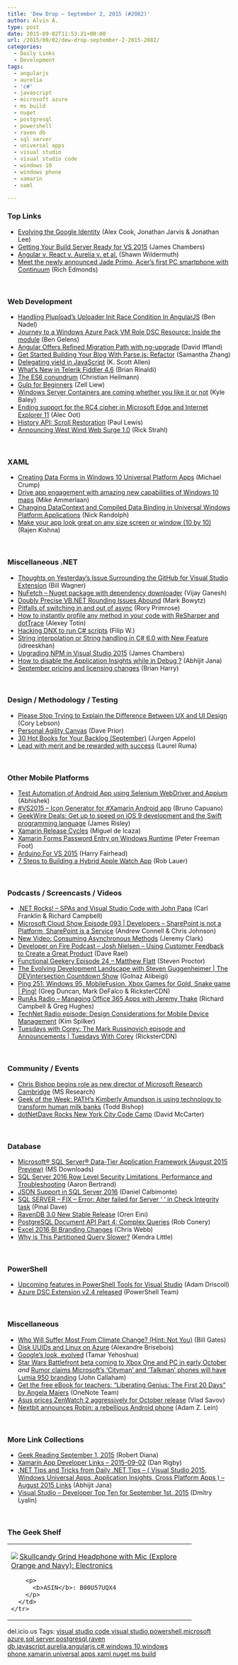 ```yaml
---
title: 'Dew Drop – September 2, 2015 (#2082)'
author: Alvin A.
type: post
date: 2015-09-02T11:53:21+00:00
url: /2015/09/02/dew-drop-september-2-2015-2082/
categories:
  - Daily Links
  - Development
tags:
  - angularjs
  - aurelia
  - 'c#'
  - javascript
  - microsoft azure
  - ms build
  - nuget
  - postgresql
  - powershell
  - raven db
  - sql server
  - universal apps
  - visual studio
  - visual studio code
  - windows 10
  - windows phone
  - xamarin
  - xaml

---
```

### <a name="top"></a>Top Links

  * <a href="https://design.google.com/articles/evolving-the-google-identity/" target="_blank">Evolving the Google Identity</a> (Alex Cook, Jonathan Jarvis & Jonathan Lee)
  * <a href="http://feedproxy.google.com/~r/CanDevs/~3/cccjlul8EXQ/getting-your-build-server-ready-for-vs-2015.aspx" target="_blank">Getting Your Build Server Ready for VS 2015</a> (James Chambers)
  * <a href="http://wildermuth.com/2015/09/01/Angular_v_React_v_Aurelia_v_et_al" target="_blank">Angular v. React v. Aurelia v. et al.</a> (Shawn Wildermuth)
  * <a href="http://feedproxy.google.com/~r/wmexperts/~3/85UCCHCu4KI/story01.htm" target="_blank">Meet the newly announced Jade Primo, Acer&#8217;s first PC smartphone with Continuum</a> (Rich Edmonds)

&nbsp;

### <a name="web"></a>Web Development

  * <a href="http://www.bennadel.com/blog/2899-handling-plupload-s-uploader-init-race-condition-in-angularjs.htm" target="_blank">Handling Plupload&#8217;s Uploader Init Race Condition In AngularJS</a> (Ben Nadel)
  * <a href="http://www.powershellmagazine.com/2015/09/01/journey-to-a-windows-azure-pack-vm-role-dsc-resource-inside-the-module/" target="_blank">Journey to a Windows Azure Pack VM Role DSC Resource: Inside the module</a> (Ben Gelens)
  * <a href="http://www.infoq.com/news/2015/09/angular-migration-ng-upgrade?utm_campaign=infoq_content&utm_source=infoq&utm_medium=feed&utm_term=global" target="_blank">Angular Offers Refined Migration Path with ng-upgrade</a> (David Iffland)
  * <a href="http://code.tutsplus.com/tutorials/get-started-building-your-blog-with-parsejs-refactor--cms-24208" target="_blank">Get Started Building Your Blog With Parse.js: Refactor</a> (Samantha Zhang)
  * <a href="http://odetocode.com/blogs/scott/archive/2015/09/01/delegating-yield-in-javascript.aspx" target="_blank">Delegating yield in JavaScript</a> (K. Scott Allen)
  * <a href="http://www.telerik.com/blogs/what's-new-in-telerik-fiddler-4.6" target="_blank">What’s New in Telerik Fiddler 4.6</a> (Brian Rinaldi)
  * <a href="http://www.codeproject.com/Articles/1023718/The-ES-conundrum" target="_blank">The ES6 conundrum</a> (Christian Heilmann)
  * <a href="https://css-tricks.com/gulp-for-beginners/" target="_blank">Gulp for Beginners</a> (Zell Liew)
  * <a href="http://feedproxy.google.com/~r/CodeBetter/~3/yWBIF_RH4Dg/" target="_blank">Windows Server Containers are coming whether you like it or not</a> (Kyle Baley)
  * <a href="http://blogs.windows.com/msedgedev/2015/09/01/ending-support-for-the-rc4-cipher-in-microsoft-edge-and-internet-explorer-11/" target="_blank">Ending support for the RC4 cipher in Microsoft Edge and Internet Explorer 11</a> (Alec Oot)
  * <a href="http://feedproxy.google.com/~r/html5rocks/~3/ykG6RDBRH1w/history-api-scroll-restoration" target="_blank">History API: Scroll Restoration</a> (Paul Lewis)
  * <a href="http://feedproxy.google.com/~r/RickStrahl/~3/on4VsPdMnKc/Announcing-West-Wind-Web-Surge-10" target="_blank">Announcing West Wind Web Surge 1.0</a> (Rick Strahl)

&nbsp;

### <a name="silverlight"></a>XAML

  * <a href="http://tracking.feedpress.it/link/10810/1696656" target="_blank">Creating Data Forms in Windows 10 Universal Platform Apps</a> (Michael Crump)
  * <a href="https://blogs.bing.com/maps/2015/09/01/drive-app-engagement-with-amazing-new-capabilities-of-windows-10-maps/" target="_blank">Drive app engagement with amazing new capabilities of Windows 10 maps</a> (Mike Ammerlaan)
  * <a href="http://feedproxy.google.com/~r/NicksNetTravels/~3/lbMiczsu5Xo/post.aspx" target="_blank">Changing DataContext and Compiled Data Binding in Universal Windows Platform Applications</a> (Nick Randolph)
  * <a href="http://blogs.windows.com/buildingapps/2015/09/01/make-your-app-look-great-on-any-size-screen-or-window-10-by-10/" target="_blank">Make your app look great on any size screen or window (10 by 10)</a> (Rajen Kishna)

&nbsp;

### <a name="dotnet"></a>Miscellaneous .NET

  * <a href="http://thebillwagner.com/Blog/Item/2015-09-01-ThoughtsonYesterdayrsquosIssueSurroundingtheGitHubforVisualStudioExtension" target="_blank">Thoughts on Yesterday&#8217;s Issue Surrounding the GitHub for Visual Studio Extension</a> (Bill Wagner)
  * <a href="https://blog.vijay.name/2015/09/nufetch-nuget-package-with-dependency-downloader/" target="_blank">NuFetch – Nuget package with dependency downloader</a> (Vijay Ganesh)
  * <a href="https://visualstudiomagazine.com/articles/2015/09/01/rounding-issues-abound.aspx" target="_blank">Doubly Precise VB.NET Rounding Issues Abound</a> (Mark Bowytz)
  * <a href="http://feedproxy.google.com/~r/RoryPrimrose/~3/PLGghfXzzy8/" target="_blank">Pitfalls of switching in and out of async</a> (Rory Primrose)
  * <a href="http://blog.jetbrains.com/dotnet/2015/09/01/how-to-instantly-profile-any-method-in-your-code-with-resharper-and-dottrace/" target="_blank">How to instantly profile any method in your code with ReSharper and dotTrace</a> (Alexey Totin)
  * <a href="http://www.strathweb.com/2015/09/hacking-dnx-to-run-c-scripts/" target="_blank">Hacking DNX to run C# scripts</a> (Filip W.)
  * <a href="http://www.codeproject.com/Tips/1024077/String-interpolation-or-String-handling-in-Csharp" target="_blank">String interpolation or String handling in C# 6.0 with New Feature</a> (idreeskhan)
  * <a href="http://jameschambers.com/2015/09/upgrading-npm-in-visual-studio-2015/" target="_blank">Upgrading NPM in Visual Studio 2015</a> (James Chambers)
  * <a href="http://dailydotnettips.com/2015/09/01/how-to-disable-the-application-insights-while-in-debug/" target="_blank">How to disable the Application Insights while in Debug ?</a> (Abhijit Jana)
  * <a href="http://blogs.msdn.com/b/bharry/archive/2015/09/01/september-pricing-and-licensing-changes.aspx" target="_blank">September pricing and licensing changes</a> (Brian Harry)

&nbsp;

### <a name="design"></a>Design / Methodology / Testing

  * <a href="http://lebsontech.com/please-stop-trying-to-explain-the-difference-between-ux-and-ui-design/" target="_blank">Please Stop Trying to Explain the Difference Between UX and UI Design</a> (Cory Lebson)
  * <a href="http://feedproxy.google.com/~r/LeadingAgile/~3/jYHnF-NNXbE/" target="_blank">Personal Agility Canvas</a> (Dave Prior)
  * <a href="http://feedproxy.google.com/~r/noop/~3/6tjidFz3Xd8/30-hot-books-september.html" target="_blank">30 Hot Books for Your Backlog (September)</a> (Jurgen Appelo)
  * <a href="http://feedproxy.google.com/~r/oreilly/news/~3/nd1XoPU-NQU/lead-with-merit-and-be-rewarded-with-success.html" target="_blank">Lead with merit and be rewarded with success</a> (Laurel Ruma)

&nbsp;

### <a name="mobile"></a>Other Mobile Platforms

  * <a href="http://blogs.quovantis.com/test-automation-of-android-app-using-selenium-webdriver-appium/" target="_blank">Test Automation of Android App using Selenium WebDriver and Appium</a> (Abhishek)
  * <a href="http://feedproxy.google.com/~r/elbruno/~3/afeHzrlWz4o/" target="_blank">#VS2015 – Icon Generator for #Xamarin Android app</a> (Bruno Capuano)
  * <a href="http://feedproxy.google.com/~r/geekwire/~3/zD6HcQuc49w/" target="_blank">GeekWire Deals: Get up to speed on iOS 9 development and the Swift programming language</a> (James Risley)
  * <a href="http://tirania.org/blog/archive/2015/Sep-01.html" target="_blank">Xamarin Release Cycles</a> (Miguel de Icaza)
  * <a href="http://feedproxy.google.com/~r/PeterFoot/~3/a0VFZkgAJw4/" target="_blank">Xamarin Forms Password Entry on Windows Runtime</a> (Peter Freeman Foot)
  * <a href="http://www.i-programmer.info/news/91-hardware/8945-arduino-for-vs-2015.html" target="_blank">Arduino For VS 2015</a> (Harry Fairhead)
  * <a href="http://developer.telerik.com/featured/7-steps-to-building-a-hybrid-apple-watch-app/" target="_blank">7 Steps to Building a Hybrid Apple Watch App</a> (Rob Lauer)

&nbsp;

### <a name="podcasts"></a>Podcasts / Screencasts / Videos

  * <a href="http://www.dotnetrocks.com/default.aspx?ShowNum=1186" target="_blank">.NET Rocks! &#8211; SPAs and Visual Studio Code with John Papa</a> (Carl Franklin & Richard Campbell)
  * <a href="http://feeds.microsoftcloudshow.com/~r/microsoftcloudshowepisodes/~3/sngW6A6ScWc/093-developers-sharepoint-is-not-a-platform-sharepoint-is-a-service" target="_blank">Microsoft Cloud Show Episode 093 | Developers &#8211; SharePoint is not a Platform, SharePoint is a Service</a> (Andrew Connell & Chris Johnson)
  * <a href="http://jeremybytes.blogspot.com/2015/09/new-video-consuming-asynchronous-methods.html" target="_blank">New Video: Consuming Asynchronous Methods</a> (Jeremy Clark)
  * <a href="http://developeronfire.com:80/Podcast/Episodes/josh-nielsen-using-customer-feedback-to-create-a-great-product" target="_blank">Developer on Fire Podcast &#8211; Josh Nielsen &#8211; Using Customer Feedback to Create a Great Product</a> (Dave Rael)
  * <a href="http://www.functionalgeekery.com/episode-24-matthew-flatt/" target="_blank">Functional Geekery Episode 24 – Matthew Flatt</a> (Steven Proctor)
  * <a href="https://channel9.msdn.com/Shows/The-DEVintersection-Countdown-Show/The-Evolving-Development-Landscape-with-Steven-Guggenheimer" target="_blank">The Evolving Development Landscape with Steven Guggenheimer | The DEVintersection Countdown Show</a> (Golnaz Alibeigi)
  * <a href="https://channel9.msdn.com/Shows/PingShow/Ping-251-Windows-95-MobileFusion-Xbox-Games-for-Gold-Snake-game" target="_blank">Ping 251: Windows 95, MobileFusion, Xbox Games for Gold, Snake game | Ping!</a> (Greg Duncan, Mark DeFalco & RicksterCDN)
  * <a href="http://feedproxy.google.com/~r/RunaAsRadioWma/~3/PhnFc68D9Ts/default.aspx" target="_blank">RunAs Radio &#8211; Managing Office 365 Apps with Jeremy Thake</a> (Richard Campbell & Greg Hughes)
  * <a href="http://blogs.msdn.com/b/microsoft_press/archive/2015/09/01/technet-radio-episode-design-considerations-for-mobile-device-management.aspx" target="_blank">TechNet Radio episode: Design Considerations for Mobile Device Management</a> (Kim Spilker)
  * <a href="https://channel9.msdn.com/Shows/Tuesdays-With-Corey/Tuesdays-with-Corey-The-Mark-Russinovich-episode-and-Announcements" target="_blank">Tuesdays with Corey: The Mark Russinovich episode and Announcements | Tuesdays With Corey</a> (RicksterCDN)

&nbsp;

### <a name="events"></a>Community / Events

  * <a href="http://research.microsoft.com/en-us/news/headlines/chris-bishop-msrc-director.aspx" target="_blank">Chris Bishop begins role as new director of Microsoft Research Cambridge</a> (MS Research)
  * <a href="http://feedproxy.google.com/~r/geekwire/~3/k6qHRXfdjT8/" target="_blank">Geek of the Week: PATH’s Kimberly Amundson is using technology to transform human milk banks</a> (Todd Bishop)
  * <a href="https://dotnettips.wordpress.com/2015/09/01/dotnetdave-rocks-new-york-city-code-camp/" target="_blank">dotNetDave Rocks New York City Code Camp</a> (David McCarter)

&nbsp;

### <a name="sql"></a>Database

  * <a href="http://www.microsoft.com/en-us/download/details.aspx?id=48737&WT.mc_id=DX_MVP4025064" target="_blank">Microsoft® SQL Server® Data-Tier Application Framework (August 2015 Preview)</a> (MS Downloads)
  * <a href="http://feedproxy.google.com/~r/MSSQLTips-LatestSqlServerTips/~3/7nQv-uzeu54/tip.asp" target="_blank">SQL Server 2016 Row Level Security Limitations, Performance and Troubleshooting</a> (Aaron Bertrand)
  * <a href="http://feedproxy.google.com/~r/MSSQLTips-LatestSqlServerTips/~3/A6NaqyZ9Xhc/tip.asp" target="_blank">JSON Support in SQL Server 2016</a> (Daniel Calbimonte)
  * <a href="http://blog.sqlauthority.com/2015/09/02/sql-server-fix-error-alter-failed-for-server-in-check-integrity-task/" target="_blank">SQL SERVER – FIX – Error: Alter failed for Server ‘ ‘ in Check Integrity task</a> (Pinal Dave)
  * <a href="http://feedproxy.google.com/~r/AyendeRahien/~3/rVCZZCfBdig/ravendb-3-0-new-stable-release" target="_blank">RavenDB 3.0 New Stable Release</a> (Oren Eini)
  * <a href="http://feedproxy.google.com/~r/wekeroad/EeKc/~3/sGtVopfBkfM/" target="_blank">PostgreSQL Document API Part 4: Complex Queries</a> (Rob Conery)
  * <a href="http://blog.crossjoin.co.uk/2015/09/01/excel-2016-bi-branding-changes/" target="_blank">Excel 2016 BI Branding Changes</a> (Chris Webb)
  * <a href="http://feedproxy.google.com/~r/BrentOzar-SqlServerDba/~3/ypWPn90VSA8/" target="_blank">Why is This Partitioned Query Slower?</a> (Kendra Little)

&nbsp;

### <a name="ps"></a>PowerShell

  * <a href="http://csharpening.net/?p=1763" target="_blank">Upcoming features in PowerShell Tools for Visual Studio</a> (Adam Driscoll)
  * <a href="http://blogs.msdn.com/b/powershell/archive/2015/09/01/azure-dsc-extension-v2-4-released.aspx" target="_blank">Azure DSC Extension v2.4 released</a> (PowerShell Team)

&nbsp;

### <a name="misc"></a>Miscellaneous

  * <a href="http://www.gatesnotes.com/Energy/Who-Will-Suffer-Most-From-Climate-Change" target="_blank">Who Will Suffer Most From Climate Change? (Hint: Not You)</a> (Bill Gates)
  * <a href="https://alexandrebrisebois.wordpress.com/2015/09/01/disk-uuids-and-linux-on-azure/" target="_blank">Disk UUIDs and Linux on Azure</a> (Alexandre Brisebois)
  * <a href="http://feedproxy.google.com/~r/blogspot/MKuf/~3/WEVNOUaBz-o/google-update.html" target="_blank">Google’s look, evolved</a> (Tamar Yehoshua)
  * <a href="http://feedproxy.google.com/~r/wmexperts/~3/skN04aoWghI/story01.htm" target="_blank">Star Wars Battlefront beta coming to Xbox One and PC in early October</a> _and_ <a href="http://feedproxy.google.com/~r/wmexperts/~3/Y9tIVIkC264/story01.htm" target="_blank">Rumor claims Microsoft&#8217;s &#8216;Cityman&#8217; and &#8216;Talkman&#8217; phones will have Lumia 950 branding</a> (John Callaham)
  * <a href="https://blogs.office.com/2015/09/01/get-the-free-ebook-for-teachers-liberating-genius-the-first-20-days-by-angela-maiers/" target="_blank">Get the free eBook for teachers: “Liberating Genius: The First 20 Days” by Angela Maiers</a> (OneNote Team)
  * <a href="http://www.theverge.com/2015/9/2/9228217/asus-zenwatch-2-price-release-date-ifa-2015-berlin" target="_blank">Asus prices ZenWatch 2 aggressively for October release</a> (Vlad Savov)
  * <a href="http://feedproxy.google.com/~r/pocketnow/~3/iHnm1ed6rOA/nextbit-2" target="_blank">Nextbit announces Robin: a rebellious Android phone</a> (Adam Z. Lein)

&nbsp;

### <a name="links"></a>More Link Collections

  * <a href="http://feeds.regulargeek.com/~r/RegularGeek/~3/JXRPjCeL_Ek/" target="_blank">Geek Reading September 1, 2015</a> (Robert Diana)
  * <a href="http://allaboutxamarin.com/2015/09/xamarin-app-developer-links-2015-09-02/" target="_blank">Xamarin App Developer Links &#8211; 2015-09-02</a> (Dan Rigby)
  * <a href="http://abhijitjana.net/2015/09/02/net-tips-and-tricks-from-daily-net-tips-visual-studio-2015-windows-universal-apps-application-insights-cross-platform-apps-august-2015-links/" target="_blank">.NET Tips and Tricks from Daily .NET Tips – ( Visual Studio 2015, Windows Universal Apps, Application Insights, Cross Platform Apps ) – August 2015 Links</a> (Abhijit Jana)
  * <a href="http://www.lyalin.com/2015/09/01/visual-studio-developer-top-ten-for-september-1st-2015/" target="_blank">Visual Studio – Developer Top Ten for September 1st, 2015</a> (Dmitry Lyalin)

&nbsp;

### <a name="shelf"></a>The Geek Shelf

<div id="scid:7dc1bd33-94bd-46fd-a20b-0131235bcd47:80d99f44-e36e-43e2-881e-4e3ef9b92c38" class="wlWriterEditableSmartContent" style="float: none; padding-bottom: 0px; padding-top: 0px; padding-left: 0px; margin: 0px; display: inline; padding-right: 0px">
  <table cellspacing="0" cellpadding="2" width="400" border="0" unselectable="on">
    <tr>
      <td valign="top" width="400">
        <p>
          <a title="Skullcandy Grind Headphone with Mic (Explore Orange and Navy): Electronics" href="http://www.amazon.com/exec/obidos/ASIN/B00U57UQX4/amavin-20"><img data-recalc-dims="1" decoding="async" src="https://i0.wp.com/images.amazon.com/images/P/B00U57UQX4.01.MZZZZZZZ.jpg?w=660" border="0" align="left" style="float:left" />Skullcandy Grind Headphone with Mic (Explore Orange and Navy): Electronics</a>
        </p>
        
        <p>
          <b>ASIN</b>: B00U57UQX4
        </p>
      </td>
    </tr>
  </table>
</div>

<div id="scid:0767317B-992E-4b12-91E0-4F059A8CECA8:face4e8f-195c-4782-9da5-f13a8953bd3c" class="wlWriterEditableSmartContent" style="float: none; padding-bottom: 0px; padding-top: 0px; padding-left: 0px; margin: 0px; display: inline; padding-right: 0px">
  del.icio.us Tags: <a href="http://del.icio.us/popular/visual+studio+code" rel="tag">visual studio code</a>,<a href="http://del.icio.us/popular/visual+studio" rel="tag">visual studio</a>,<a href="http://del.icio.us/popular/powershell" rel="tag">powershell</a>,<a href="http://del.icio.us/popular/microsoft+azure" rel="tag">microsoft azure</a>,<a href="http://del.icio.us/popular/sql+server" rel="tag">sql server</a>,<a href="http://del.icio.us/popular/postgresql" rel="tag">postgresql</a>,<a href="http://del.icio.us/popular/raven+db" rel="tag">raven db</a>,<a href="http://del.icio.us/popular/javascript" rel="tag">javascript</a>,<a href="http://del.icio.us/popular/aurelia" rel="tag">aurelia</a>,<a href="http://del.icio.us/popular/angularjs" rel="tag">angularjs</a>,<a href="http://del.icio.us/popular/c%23" rel="tag">c#</a>,<a href="http://del.icio.us/popular/windows+10" rel="tag">windows 10</a>,<a href="http://del.icio.us/popular/windows+phone" rel="tag">windows phone</a>,<a href="http://del.icio.us/popular/xamarin" rel="tag">xamarin</a>,<a href="http://del.icio.us/popular/universal+apps" rel="tag">universal apps</a>,<a href="http://del.icio.us/popular/xaml" rel="tag">xaml</a>,<a href="http://del.icio.us/popular/nuget" rel="tag">nuget</a>,<a href="http://del.icio.us/popular/ms+build" rel="tag">ms build</a>
</div>
